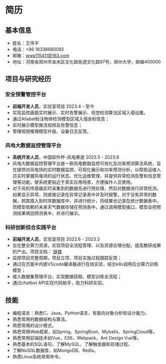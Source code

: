 # 简历

## 基本信息

- 姓名：王伟平
- 电话：+86 18338680092
- 邮箱：wwp115411@163.com
- 地址：河南省郑州市金水区文化路街道文化路97号，郑州大学，邮编450000

## 项目与研究经历

### 安全预警管控平台

- **前端开发人员**，实验室项目 2023.4 - 至今
- 实现监控画面实时展示、实时告警展示、视觉检测算法区域入侵设置。
- 通过AIlabel标注物体检测模型区域入侵坐标信息；
- 实时展示模型推流视频及告警信息；
- 管理视频推理模型升级、设备日志反馈。

### 风电大数据监控管理平台

- **系统开发人员**，中国软件杯-风电赛道 2023.5 - 2023.8
- 风电大数据监控管理平台是一款风电数据监控可视化及功率预测算法系统，旨在提供对风电场的实时数据监控、可视化展示和功率预测分析，以帮助运维人员实时掌握风电场的运行状态、优化运维管理，并提供异常检测告警和信息管理等功能，使系统更贴近于真实应用场景，方便操作人员使用。
- 对于风机传感器实时采集到的数据先进行预处理，然后对数据进行异常检测，如果显示异常，则直接记录在异常记录表中并及时报警。对于没有异常的数据，把其插入到时序数据库中，并进行统计，将结果也记录在统计数据表中。而模型依赖的未来天气数据存储在预测表中，通过调用模型接口，模型会把预测结果填回预测表中，并进行展示。

### 科研创新综合实践平台

- **前端开发人员**，实验室项目 2022.6 - 2023.3
- 旨在整合算力资源，实现项目全流程管理、以及资源合理分配，提高教研成果的产出。项目文档： [链接](https://agricultureiot.gitee.io/experiment-doc)
- 监控项目完整周期，项目立项、项目实施过程跟踪反馈；
- 通过在页面中内嵌VScode编译器进行在线实验，结合k8s调用后台算力训练模型；
- 接入数据集管理平台，实现数据获取、模型训练全流程；
- 通过chatbot API实现代码助手，助力科研实验。

## 技能

- 编程语言：熟悉C，Java，Python语言，有面向对象分析和设计能力。
- 熟悉常用的数据结构与算法。
- 熟悉常用的设计模式。
- 熟悉常用Web框架，如Spring、SpringBoot、Mybatis、SpringCloud等。
- 熟悉常用前端技术如Vue，ES6，Webpack，Ant Design Vue等。
- 熟悉基本的SQL语句，了解MySQL，了解触发器和存储过程。
- 了解NoSQL数据库，如MongoDB、Redis。
- 熟悉Linux系统常用命令。